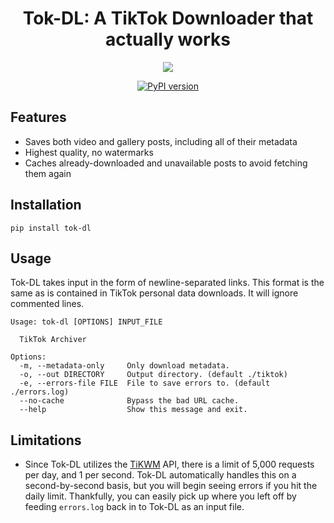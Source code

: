 <h1 align="center">
  Tok-DL: A TikTok Downloader that actually works
</h1>
<p align="center">
  <img src="https://github.com/user-attachments/assets/9d57a8a9-18d2-4751-b573-466f57607840" />
</p>
<div align="center">

[![PyPI version](https://badge.fury.io/py/tok-dl.svg?icon=si%3Apython)](https://badge.fury.io/py/tok-dl)

</div>

## Features
- Saves both video and gallery posts, including all of their metadata
- Highest quality, no watermarks
- Caches already-downloaded and unavailable posts to avoid fetching them again

## Installation
```shell
pip install tok-dl
```

## Usage
Tok-DL takes input in the form of newline-separated links. This format is the same as is contained in TikTok personal data downloads. It will ignore commented lines.

```shell
Usage: tok-dl [OPTIONS] INPUT_FILE

  TikTok Archiver

Options:
  -m, --metadata-only     Only download metadata.
  -o, --out DIRECTORY     Output directory. (default ./tiktok)
  -e, --errors-file FILE  File to save errors to. (default ./errors.log)
  --no-cache              Bypass the bad URL cache.
  --help                  Show this message and exit.
```

## Limitations
- Since Tok-DL utilizes the [TiKWM](https://www.tikwm.com/) API, there is a limit of 5,000 requests per day, and 1 per second. Tok-DL automatically handles this on a second-by-second basis, but you will begin seeing errors if you hit the daily limit. Thankfully, you can easily pick up where you left off by feeding `errors.log` back in to Tok-DL as an input file.
